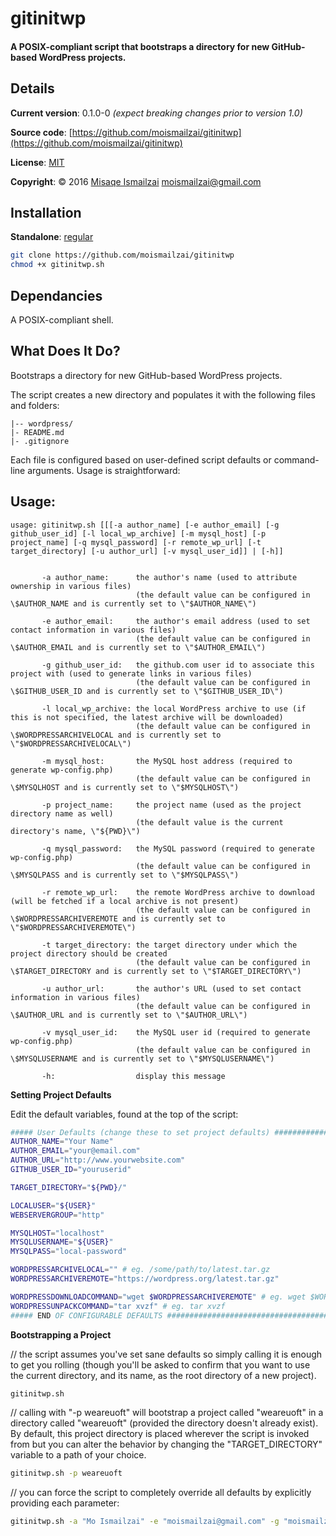 # gitinitwp

#### A POSIX-compliant script that bootstraps a directory for new GitHub-based WordPress projects.


## Details

**Current version**: 0.1.0-0
*(expect breaking changes prior to version 1.0)*

**Source code**: [https://github.com/moismailzai/gitinitwp](https://github.com/moismailzai/gitinitwp)

**License**: [MIT](https://opensource.org/licenses/MIT)

**Copyright**: &copy; 2016 [Misaqe Ismailzai](http://www.moismailzai.com) <moismailzai@gmail.com>


## Installation

**Standalone**: [regular](https://cdn.rawgit.com/moismailzai/gitinitwp/master/gitinitwp.sh)

``` sh
git clone https://github.com/moismailzai/gitinitwp
chmod +x gitinitwp.sh
```

## Dependancies

A POSIX-compliant shell.


## What Does It Do?

Bootstraps a directory for new GitHub-based WordPress projects.

The script creates a new directory and populates it with the following files and folders:
```
|-- wordpress/
|- README.md
|- .gitignore
```
Each file is configured based on user-defined script defaults or command-line arguments. Usage is straightforward:


## Usage:
```
usage: gitinitwp.sh [[[-a author_name] [-e author_email] [-g github_user_id] [-l local_wp_archive] [-m mysql_host] [-p project_name] [-q mysql_password] [-r remote_wp_url] [-t target_directory] [-u author_url] [-v mysql_user_id]] | [-h]]


       -a author_name:      the author's name (used to attribute ownership in various files)
                            (the default value can be configured in \$AUTHOR_NAME and is currently set to \"$AUTHOR_NAME\")

       -e author_email:     the author's email address (used to set contact information in various files)
                            (the default value can be configured in \$AUTHOR_EMAIL and is currently set to \"$AUTHOR_EMAIL\")

       -g github_user_id:   the github.com user id to associate this project with (used to generate links in various files)
                            (the default value can be configured in \$GITHUB_USER_ID and is currently set to \"$GITHUB_USER_ID\")

       -l local_wp_archive: the local WordPress archive to use (if this is not specified, the latest archive will be downloaded)
                            (the default value can be configured in \$WORDPRESSARCHIVELOCAL and is currently set to \"$WORDPRESSARCHIVELOCAL\")

       -m mysql_host:       the MySQL host address (required to generate wp-config.php)
                            (the default value can be configured in \$MYSQLHOST and is currently set to \"$MYSQLHOST\")

       -p project_name:     the project name (used as the project directory name as well)
                            (the default value is the current directory's name, \"${PWD}\")

       -q mysql_password:   the MySQL password (required to generate wp-config.php)
                            (the default value can be configured in \$MYSQLPASS and is currently set to \"$MYSQLPASS\")

       -r remote_wp_url:    the remote WordPress archive to download (will be fetched if a local archive is not present)
                            (the default value can be configured in \$WORDPRESSARCHIVEREMOTE and is currently set to \"$WORDPRESSARCHIVEREMOTE\")

       -t target_directory: the target directory under which the project directory should be created
                            (the default value can be configured in \$TARGET_DIRECTORY and is currently set to \"$TARGET_DIRECTORY\")

       -u author_url:       the author's URL (used to set contact information in various files)
                            (the default value can be configured in \$AUTHOR_URL and is currently set to \"$AUTHOR_URL\")

       -v mysql_user_id:    the MySQL user id (required to generate wp-config.php)
                            (the default value can be configured in \$MYSQLUSERNAME and is currently set to \"$MYSQLUSERNAME\")

       -h:                  display this message   
```

**Setting Project Defaults**

Edit the default variables, found at the top of the script:  
``` sh 
##### User Defaults (change these to set project defaults) #####################
AUTHOR_NAME="Your Name"
AUTHOR_EMAIL="your@email.com"
AUTHOR_URL="http://www.yourwebsite.com"
GITHUB_USER_ID="youruserid"

TARGET_DIRECTORY="${PWD}/"

LOCALUSER="${USER}"
WEBSERVERGROUP="http"

MYSQLHOST="localhost"
MYSQLUSERNAME="${USER}"
MYSQLPASS="local-password"

WORDPRESSARCHIVELOCAL="" # eg. /some/path/to/latest.tar.gz
WORDPRESSARCHIVEREMOTE="https://wordpress.org/latest.tar.gz"

WORDPRESSDOWNLOADCOMMAND="wget $WORDPRESSARCHIVEREMOTE" # eg. wget $WORDPRESSARCHIVEREMOTE
WORDPRESSUNPACKCOMMAND="tar xvzf" # eg. tar xvzf
##### END OF CONFIGURABLE DEFAULTS #############################################
```  


**Bootstrapping a Project**

// the script assumes you've set sane defaults so simply calling it is enough to get you rolling (though you'll be asked to confirm that you want to use the current directory, and its name, as the root directory of a new project).

``` sh
gitinitwp.sh
```

// calling with "-p weareuoft" will bootstrap a project called "weareuoft" in a directory called "weareuoft" (provided the directory doesn't already exist). By default, this project directory is placed wherever the script is invoked from but you can alter the behavior by changing the "TARGET_DIRECTORY" variable to a path of your choice.

``` sh
gitinitwp.sh -p weareuoft
```

// you can force the script to completely override all defaults by explicitly providing each parameter:
``` sh
gitinitwp.sh -a "Mo Ismailzai" -e "moismailzai@gmail.com" -g "moismailzai" -u "http://www.moismailzai.com" -p weareuoft -m localhost -q localpassword -r https://wordpress.org/latest.tar.gz -v mo 
```
